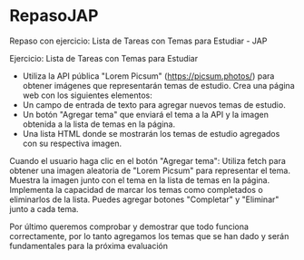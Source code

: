 # RepasoJAP
Repaso con ejercicio: Lista de Tareas con Temas para Estudiar - JAP


Ejercicio: Lista de Tareas con Temas para Estudiar
- Utiliza la API pública "Lorem Picsum" (https://picsum.photos/) para obtener
imágenes que representarán temas de estudio.
Crea una página web con los siguientes elementos:
- Un campo de entrada de texto para agregar nuevos temas de estudio.
- Un botón "Agregar tema" que enviará el tema a la API y la imagen obtenida a
la lista de temas en la página.
- Una lista HTML donde se mostrarán los temas de estudio agregados con su
respectiva imagen.

Cuando el usuario haga clic en el botón "Agregar tema":
Utiliza fetch para obtener una imagen aleatoria de "Lorem Picsum" para representar
el tema.
Muestra la imagen junto con el tema en la lista de temas en la página.
Implementa la capacidad de marcar los temas como completados o eliminarlos de
la lista. Puedes agregar botones "Completar" y "Eliminar" junto a cada tema.

Por último queremos comprobar y demostrar que todo funciona correctamente, por
lo tanto agregamos los temas que se han dado y serán fundamentales para la
próxima evaluación
